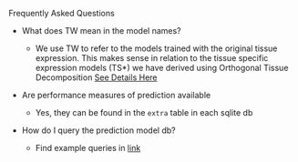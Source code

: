 Frequently Asked Questions

- What does TW mean in the model names?
  - We use TW to refer to the models trained with the original tissue expression. This makes sense in relation to the tissue specific expression models (TS*) we have derived using Orthogonal Tissue Decomposition [See Details Here](http://biorxiv.org/content/early/2016/03/15/043653.1)

- Are performance measures of prediction available
  - Yes, they can be found in the `extra` table in each sqlite db
  
- How do I query the prediction model db?
  - Find example queries in [link](https://github.com/hakyimlab/PrediXcan/blob/master/Software/query-db.Rmd)
  
  


